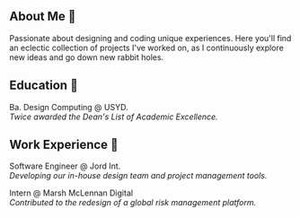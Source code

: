 ## About Me 🌱

Passionate about designing and coding unique experiences. Here you'll find an eclectic collection of projects I've worked on, as I continuously explore new ideas and go down new rabbit holes.

## Education 🏫
Ba. Design Computing @ USYD. <br>
*Twice awarded the Dean's List of Academic Excellence.*

## Work Experience 🏢
Software Engineer @ Jord Int. <br>
*Developing our in-house design team and project management tools.*

Intern @ Marsh McLennan Digital <br>
*Contributed to the redesign of a global risk management platform.*
